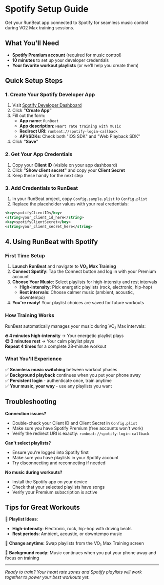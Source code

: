 # Spotify Setup Guide

Get your RunBeat app connected to Spotify for seamless music control during VO2 Max training sessions.

## What You'll Need

- **Spotify Premium account** (required for music control)
- **10 minutes** to set up your developer credentials
- **Your favorite workout playlists** (or we'll help you create them)

## Quick Setup Steps

### 1. Create Your Spotify Developer App

1. Visit [Spotify Developer Dashboard](https://developer.spotify.com/dashboard)
2. Click **"Create App"**
3. Fill out the form:
   - **App name**: `RunBeat`
   - **App description**: `Heart rate training with music`
   - **Redirect URI**: `runbeat://spotify-login-callback`
   - **API/SDKs**: Check both "iOS SDK" and "Web Playback SDK"
4. Click **"Save"**

### 2. Get Your App Credentials

1. Copy your **Client ID** (visible on your app dashboard)
2. Click **"Show client secret"** and copy your **Client Secret**
3. Keep these handy for the next step

### 3. Add Credentials to RunBeat

1. In your RunBeat project, copy `Config.sample.plist` to `Config.plist`
2. Replace the placeholder values with your real credentials:

```xml
<key>spotifyClientID</key>
<string>your_client_id_here</string>
<key>spotifyClientSecret</key>
<string>your_client_secret_here</string>
```

## 4. Using RunBeat with Spotify

### First Time Setup
1. **Launch RunBeat** and navigate to **VO₂ Max Training**
2. **Connect Spotify**: Tap the Connect button and log in with your Premium account
3. **Choose Your Music**: Select playlists for high-intensity and rest intervals
   - **High-intensity**: Pick energetic playlists (rock, electronic, hip-hop)
   - **Rest intervals**: Choose calmer music (ambient, acoustic, downtempo)
4. **You're ready!** Your playlist choices are saved for future workouts

### How Training Works
RunBeat automatically manages your music during VO₂ Max intervals:

**🔥 4 minutes high-intensity** → Your energetic playlist plays  
**😌 3 minutes rest** → Your calm playlist plays  
**Repeat 4 times** for a complete 28-minute workout

### What You'll Experience
✅ **Seamless music switching** between workout phases  
✅ **Background playback** continues when you put your phone away  
✅ **Persistent login** - authenticate once, train anytime  
✅ **Your music, your way** - use any playlists you want

## Troubleshooting

**Connection issues?**  
- Double-check your Client ID and Client Secret in `Config.plist`
- Make sure you have Spotify Premium (free accounts won't work)
- Verify the redirect URI is exactly: `runbeat://spotify-login-callback`

**Can't select playlists?**  
- Ensure you're logged into Spotify first
- Make sure you have playlists in your Spotify account
- Try disconnecting and reconnecting if needed

**No music during workouts?**  
- Install the Spotify app on your device
- Check that your selected playlists have songs
- Verify your Premium subscription is active

## Tips for Great Workouts

🎵 **Playlist Ideas**:
- **High-intensity**: Electronic, rock, hip-hop with driving beats
- **Rest periods**: Ambient, acoustic, or downtempo music

🔄 **Change anytime**: Swap playlists from the VO₂ Max Training screen

📱 **Background ready**: Music continues when you put your phone away and focus on training

---

*Ready to train? Your heart rate zones and Spotify playlists will work together to power your best workouts yet.*